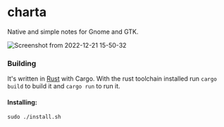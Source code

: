 # charta
Native and simple notes for Gnome and GTK.

![Screenshot from 2022-12-21 15-50-32](https://user-images.githubusercontent.com/8949007/209000441-60c9a4e7-fe6d-4da8-b403-55f5295a80ef.png)


### Building 
It's written in [Rust](https://www.rust-lang.org/learn/get-started) with Cargo. With the rust toolchain installed run `cargo build` to build it and `cargo run` to run it. 
#### Installing:
```
sudo ./install.sh
```
